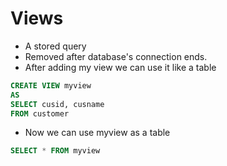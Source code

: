 # Views

- A stored query
- Removed after database's connection ends.
- After adding my view we can use it like a table

```sql
CREATE VIEW myview
AS
SELECT cusid, cusname 
FROM customer
```

- Now we can use myview as a table

```sql
SELECT * FROM myview
```